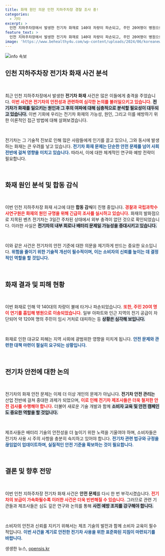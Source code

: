 ```yaml
---
title: 화재 원인 의문 인천 지하주차장 경찰 조사 중!
categories:
  - 기타
excerpt: >
  인천 지하주차장에서 발생한 전기차 화재로 140대 차량이 파손되고, 주민 20여명이 병원으로 이송되었습니다. 경찰과 과학수사연구원은 원인 규명을 위해 긴급 합동 감식을 진행 중입니다.
feature_text: >
  인천 지하주차장에서 발생한 전기차 화재로 140대 차량이 파손되고, 주민 20여명이 병원으로 이송되었습니다. 경찰과 과학수사연구원은 원인 규명을 위해 긴급 합동 감식을 진행 중입니다.
image: 'https://www.behealthy4u.com/wp-content/uploads/2024/06/koreanews.jpg'
---
```


<p><img src="https://www.behealthy4u.com/wp-content/uploads/2024/06/koreanews.jpg" alt="info 속보" /></p>

<h2 data-ke-size="size26">인천 지하주차장 전기차 화재 사건 분석</h2>

<p data-ke-size="size16">&nbsp;</p>

<p>최근 인천 지하주차장에서 발생한 <b>전기차 화재</b> 사건은 많은 이들에게 충격을 주었습니다. <b><span style="color: #ee2323;">이번 사건은 전기차의 안전성과 관련하여 심각한 논의를 불러일으키고 있습니다.</span></b> <b><span style="background-color: #21538527;">전기차가 화재를 일으키는 원인과 그 후의 여파에 대해 심층적으로 분석할 필요성이 대두되고 있습니다.</span></b> 이번 기회에 우리는 전기차 화재의 가능성, 원인, 그리고 이를 예방하기 위한 이론적인 접근 방법에 대해 살펴보겠습니다.</p>

<p data-ke-size="size16">&nbsp;</p>

<p>전기차는 그 기술적 진보로 인해 많은 사람들에게 인기를 끌고 있으나, 그와 동시에 발생하는 화재는 큰 우려를 낳고 있습니다. <b><span style="color: #1a5490;">전기차 화재 문제는 단순한 안전 문제를 넘어 사회 전반에 걸쳐 영향을 미치고 있습니다.</span></b> 따라서, 이에 대한 체계적인 연구와 예방 전략이 필요합니다.</p>

<p data-ke-size="size16">&nbsp;</p>

<h2 data-ke-size="size26">화재 원인 분석 및 합동 감식</h2>

<p data-ke-size="size16">&nbsp;</p>

<p>이번 인천 지하주차장 화재 사고에 대한 <b>합동 감식</b>이 진행 중입니다. <b><span style="color: #ee2323;">경찰과 국립과학수사연구원은 화재의 원인 규명을 위해 긴급히 조사를 실시하고 있습니다.</span></b> 화재의 발화점으로 지목된 벤츠 전기차는 3일간 주차된 상태에서 외부 충격이 없던 것으로 확인되었습니다. 이러한 사실은 <b><span style="background-color: #21538527;">전기차의 내부 회로나 배터리 문제일 가능성을 증대시키고 있습니다.</span></b></p>

<p data-ke-size="size16">&nbsp;</p>

<p>이와 같은 사건은 전기차의 안전 기준에 대한 의문을 제기하게 만드는 중요한 요소입니다. <b><span style="color: #1a5490;">위험을 줄이기 위한 기술적 개선이 필수적이며, 이는 소비자의 신뢰를 높이는 데 결정적인 역할을 할 것입니다.</span></b></p>

<p data-ke-size="size16">&nbsp;</p>

<h2 data-ke-size="size26">화재 결과 및 피해 현황</h2>

<p data-ke-size="size16">&nbsp;</p>

<p>이번 화재로 인해 약 140대의 차량이 불에 타거나 파손되었습니다. <b><span style="color: #ee2323;">또한, 주민 20여 명이 연기를 흡입해 병원으로 이송되었습니다.</span></b> 일부 아파트와 인근 지역의 전기 공급이 차단되어 약 120여 명의 주민이 임시 거처로 대피하는 등 <b><span style="background-color: #21538527;">상황은 심각해 보입니다.</span></b></p>

<p data-ke-size="size16">&nbsp;</p>

<p>화재로 인한 대규모 피해는 지역 사회에 광범위한 영향을 미치게 됩니다. <b><span style="color: #1a5490;">안전 문제와 관련한 대책 마련이 절실히 요구되는 상황입니다.</span></b></p>

<p data-ke-size="size16">&nbsp;</p>

<h2 data-ke-size="size26">전기차 안전에 대한 논의</h2>

<p data-ke-size="size16">&nbsp;</p>

<p>전기차의 화재 안전 문제는 이제 더 이상 개인의 문제가 아닙니다. <b>전기차 안전 관리는</b> 산업 전반에 걸쳐 중대한 과제가 되었으며, <b><span style="color: #ee2323;">이로 인해 전기차 제조사들은 더욱 철저한 안전 검사를 수행해야 합니다.</span></b> 더불어 새로운 기술 개발과 함께 <b><span style="background-color: #21538527;">소비자 교육 및 안전 캠페인도 중요한 역할을 할 것입니다.</span></b></p>

<p data-ke-size="size16">&nbsp;</p>

<p>제조사들은 배터리 기술의 안전성을 더 높이기 위한 노력을 기울여야 하며, 소비자들은 전기차 사용 시 주의 사항을 충분히 숙지하고 있어야 합니다. <b><span style="color: #1a5490;">전기차 관련 법규와 규정을 끊임없이 업데이트하며, 실질적인 안전 기준을 확보하는 것이 필요합니다.</span></b></p>

<p data-ke-size="size16">&nbsp;</p>

<h2 data-ke-size="size26">결론 및 향후 전망</h2>

<p data-ke-size="size16">&nbsp;</p>

<p>이번 인천 지하주차장 전기차 화재 사건은 <b>안전 문제</b>를 다시 한 번 부각시켰습니다. <b><span style="color: #ee2323;">전기차의 보급이 가속화될수록 이러한 사건은 더욱 빈번해질 수 있습니다.</span></b> 그러므로 관련 기관들과 제조사들은 심도 깊은 연구와 논의를 통해 <b><span style="background-color: #21538527;">사전 예방 조치를 강구해야 합니다.</span></b> </p>

<p data-ke-size="size16">&nbsp;</p>

<p>소비자의 안전과 신뢰를 지키기 위해서는 제조 기술의 발전과 함께 소비자 교육이 필수적입니다. <b><span style="color: #1a5490;">이번 사건을 계기로 안전한 전기차 사용을 위한 표준화된 지침이 마련되기를 바랍니다.</span></b></p>
생생한 뉴스, <a href="https://opensis.kr" rel="dofollow">opensis.kr</a>


